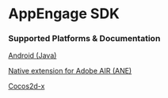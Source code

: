 AppEngage SDK
==============

### Supported Platforms & Documentation

[Android (Java)](https://github.com/midversestudios/AppEngage/tree/master/Android%20SDK "Android Documentation")

[Native extension for Adobe AIR (ANE)](https://github.com/midversestudios/AppEngage/tree/master/ANE%20SDK "ANE Documentation")

[Cocos2d-x](https://github.com/midversestudios/AppEngage/tree/master/Coco2d-x%20SDK "Cocos2d-x Documentation")


